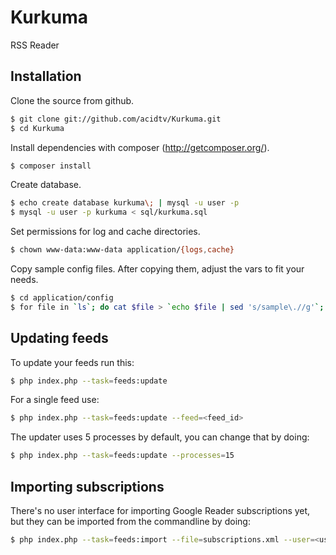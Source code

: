 Kurkuma
=======

RSS Reader

Installation
------------

Clone the source from github.

```sh
$ git clone git://github.com/acidtv/Kurkuma.git
$ cd Kurkuma
```

Install dependencies with composer (http://getcomposer.org/).

```sh
$ composer install
```

Create database.

```sh
$ echo create database kurkuma\; | mysql -u user -p
$ mysql -u user -p kurkuma < sql/kurkuma.sql
```

Set permissions for log and cache directories.

```sh
$ chown www-data:www-data application/{logs,cache}
```

Copy sample config files. After copying them, adjust the vars to fit your needs.

```sh
$ cd application/config
$ for file in `ls`; do cat $file > `echo $file | sed 's/sample\.//g'`; done
```

Updating feeds
--------------

To update your feeds run this:

```sh
$ php index.php --task=feeds:update
```

For a single feed use:

```sh
$ php index.php --task=feeds:update --feed=<feed_id>
```

The updater uses 5 processes by default, you can change that by doing:

```sh
$ php index.php --task=feeds:update --processes=15
```

Importing subscriptions
-----------------------

There's no user interface for importing Google Reader subscriptions yet, but they can be imported from the commandline by doing:

```sh
$ php index.php --task=feeds:import --file=subscriptions.xml --user=<user_id>
```

